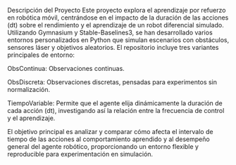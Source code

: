 Descripción del Proyecto
Este proyecto explora el aprendizaje por refuerzo en robótica móvil, centrándose en el impacto de la duración de las acciones (dt) sobre el rendimiento y el aprendizaje de un robot diferencial simulado. Utilizando Gymnasium y Stable-Baselines3, se han desarrollado varios entornos personalizados en Python que simulan escenarios con obstáculos, sensores láser y objetivos aleatorios.
El repositorio incluye tres variantes principales de entorno:

  ObsContinua: Observaciones continuas.

  ObsDiscreta: Observaciones discretas, pensadas para experimentos sin normalización.

  TiempoVariable: Permite que el agente elija dinámicamente la duración de cada acción (dt), investigando así la relación entre la frecuencia de control y el aprendizaje.

El objetivo principal es analizar y comparar cómo afecta el intervalo de tiempo de las acciones al comportamiento aprendido y al desempeño general del agente robótico, proporcionando un entorno flexible y reproducible para experimentación en simulación.
